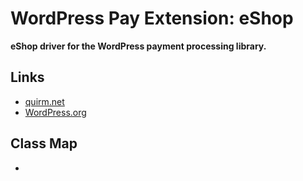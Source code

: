 # WordPress Pay Extension: eShop

**eShop driver for the WordPress payment processing library.**

## Links

*	[quirm.net](http://quirm.net/eshop-2/)
*	[WordPress.org](https://wordpress.org/plugins/eshop/)

## Class Map

*	
